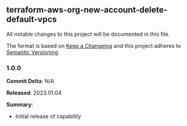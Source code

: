 ## terraform-aws-org-new-account-delete-default-vpcs

All notable changes to this project will be documented in this file.

The format is based on [Keep a Changelog](http://keepachangelog.com/) and this project adheres to [Semantic Versioning](http://semver.org/).

### 1.0.0

**Commit Delta**: N/A

**Released**: 2023.01.04

**Summary**:

*   Initial release of capability
